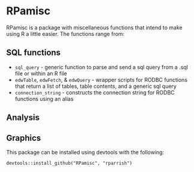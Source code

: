 RPamisc
=======

RPamisc is a package with miscellaneous functions that intend to make using R a little easier. The functions range from:  

## SQL functions
 - `sql_query` - generic function to parse and send a sql query from a .sql file or within an R file 
 - `edwTable`, `edwFetch`, & `edwQuery` - wrapper scripts for RODBC functions that return a list of tables, table contents, and a generic sql query
 - `connection_string` - constructs the connection string for RODBC functions using an alias


## Analysis


## Graphics



This package can be installed using devtools with the following:

    devtools::install_github("RPamisc", "rparrish")
 
